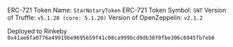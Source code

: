 ERC-721 Token Name: `StarNotaryToken`
ERC-721 Token Symbol: `SNT`
Version of Truffle: `v5.1.20 (core: 5.1.20)`
Version of OpenZeppelin: `v2.1.2`

Deployed to Rinkeby `0x41ae6fa0776a49919be9695659f41c08ca999bcd0db38f0fbe306c6945fb7eb6`
